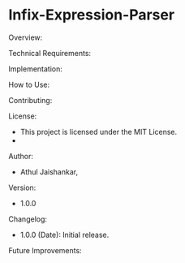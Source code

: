 # Infix-Expression-Parser

Overview:



Technical Requirements:


Implementation: 


How to Use:


Contributing:


License:
 - This project is licensed under the MIT License.
 - 
Author:
 - Athul Jaishankar, 

Version:
 - 1.0.0

Changelog:
 - 1.0.0 (Date): Initial release.

Future Improvements:
